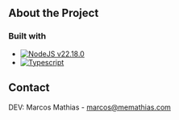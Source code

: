 ## About the Project

### Built with
* [![NodeJS v22.18.0][node-logo]][node-url]
* [![Typescript][ts-logo]][ts-url]


## Contact
DEV: Marcos Mathias - marcos@memathias.com

[node-logo]: https://images.seeklogo.com/logo-png/26/1/node-js-logo-png_seeklogo-269242.png
[node-url]: https://nodejs.org/
[ts-logo]: https://upload.wikimedia.org/wikipedia/commons/thumb/4/4c/Typescript_logo_2020.svg/768px-Typescript_logo_2020.svg.png?20221110153201
[ts-url]: https://www.typescriptlang.org/